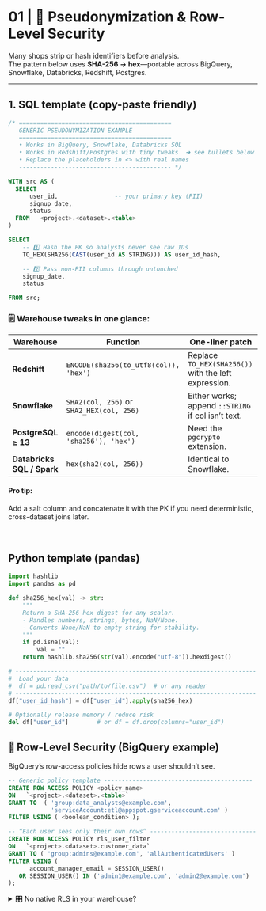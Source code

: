 # 01 | 🔐 Pseudonymization & Row-Level Security

Many shops strip or hash identifiers before analysis.  
The pattern below uses **SHA-256 → hex**—portable across BigQuery, Snowflake, Databricks, Redshift, Postgres.

---

## 1. SQL template (copy-paste friendly)

```sql
/* ===========================================
   GENERIC PSEUDONYMIZATION EXAMPLE
   ===========================================
   • Works in BigQuery, Snowflake, Databricks SQL
   • Works in Redshift/Postgres with tiny tweaks  ➜ see bullets below
   • Replace the placeholders in <> with real names
   ------------------------------------------- */

WITH src AS (
  SELECT
      user_id,                -- your primary key (PII)
      signup_date,
      status
  FROM   <project>.<dataset>.<table>
)

SELECT
    -- 1️⃣ Hash the PK so analysts never see raw IDs
    TO_HEX(SHA256(CAST(user_id AS STRING))) AS user_id_hash,

    -- 2️⃣ Pass non-PII columns through untouched
    signup_date,
    status

FROM src;
```

### 🗒️ Warehouse tweaks in one glance:

| Warehouse                  | Function                                 | One-liner patch                                      |
| -------------------------- | ---------------------------------------- | ---------------------------------------------------- |
| **Redshift**               | `ENCODE(sha256(to_utf8(col)), 'hex')`    | Replace `TO_HEX(SHA256())` with the left expression. |
| **Snowflake**              | `SHA2(col, 256)` or `SHA2_HEX(col, 256)` | Either works; append `::STRING` if col isn’t text.   |
| **PostgreSQL ≥ 13**        | `encode(digest(col, 'sha256'), 'hex')`   | Need the `pgcrypto` extension.                       |
| **Databricks SQL / Spark** | `hex(sha2(col, 256))`                    | Identical to Snowflake.                              |

#### Pro tip:
Add a salt column and concatenate it with the PK if you need deterministic, cross-dataset joins later.<br><br><br>


## Python template (pandas)

```Python
import hashlib
import pandas as pd

def sha256_hex(val) -> str:
    """
    Return a SHA-256 hex digest for any scalar.
    - Handles numbers, strings, bytes, NaN/None.
    - Converts None/NaN to empty string for stability.
    """
    if pd.isna(val):
        val = ""
    return hashlib.sha256(str(val).encode("utf-8")).hexdigest()

# --------------------------------------------------------------------
#  Load your data
#  df = pd.read_csv("path/to/file.csv")  # or any reader
# --------------------------------------------------------------------
df["user_id_hash"] = df["user_id"].apply(sha256_hex)

# Optionally release memory / reduce risk
del df["user_id"]        # or df = df.drop(columns="user_id")
```

## 🔐 Row-Level Security (BigQuery example)

BigQuery’s row-access policies hide rows a user shouldn’t see.

```SQL
-- Generic policy template ------------------------------------------
CREATE ROW ACCESS POLICY <policy_name>
ON   `<project>.<dataset>.<table>`
GRANT TO  ( 'group:data_analysts@example.com',
            'serviceAccount:etl@appspot.gserviceaccount.com' )
FILTER USING ( <boolean_condition> );

-- “Each user sees only their own rows” ------------------------------
CREATE ROW ACCESS POLICY rls_user_filter
ON   `<project>.<dataset>.customer_data`
GRANT TO ( 'group:admins@example.com', 'allAuthenticatedUsers' )
FILTER USING (
      account_manager_email = SESSION_USER()
   OR SESSION_USER() IN ('admin1@example.com', 'admin2@example.com')
);
```

<details> <summary>🎛️ No native RLS in your warehouse?</summary>

Create a secure view that wraps the same filter.
```SQL
CREATE OR REPLACE VIEW analytics.v_customer_data AS
SELECT * FROM raw.customer_data
WHERE account_manager_email = current_user();
```
</details>

